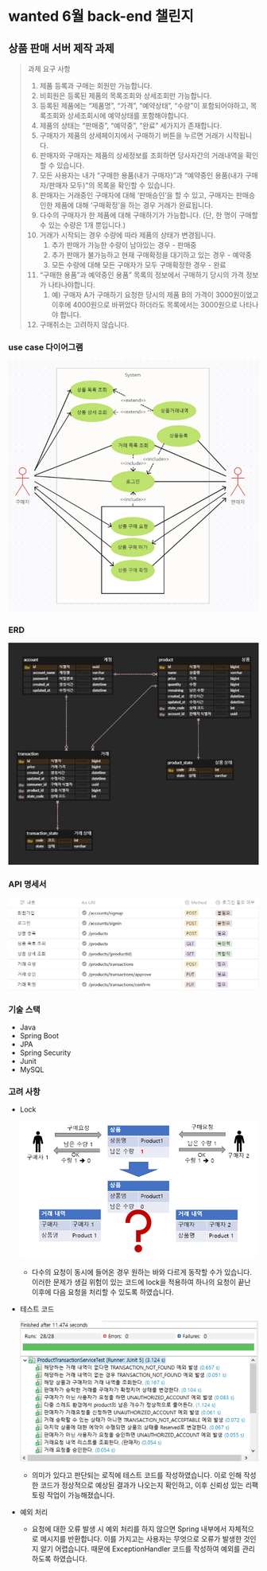 # wanted 6월 back-end 챌린지

## 상품 판매 서버 제작 과제

> 과제 요구 사항
> 
> 1. 제품 등록과 구매는 회원만 가능합니다.
> 2. 비회원은 등록된 제품의 목록조회와 상세조회만 가능합니다.
> 3. 등록된 제품에는 “제품명”, “가격”, “예약상태”, “수량”이 포함되어야하고, 목록조회와 상세조회시에 예약상태를 포함해야합니다.
> 4. 제품의 상태는 “판매중”, “예약중”, “완료” 세가지가 존재합니다.
> 5. 구매자가 제품의 상세페이지에서 구매하기 버튼을 누르면 거래가 시작됩니다.
> 6. 판매자와 구매자는 제품의 상세정보를 조회하면 당사자간의 거래내역을 확인할 수 있습니다.
> 7. 모든 사용자는 내가 “구매한 용품(내가 구매자)”과 “예약중인 용품(내가 구매자/판매자 모두)”의 목록을 확인할 수 있습니다.
> 8. 판매자는 거래중인 구매자에 대해 ‘판매승인’을 할 수 있고, 구매자는 판매승인한 제품에 대해 ‘구매확정’을 하는 경우 거래가 완료됩니다.
> 9. 다수의 구매자가 한 제품에 대해 구매하기가 가능합니다. (단, 한 명이 구매할 수 있는 수량은 1개 뿐입니다.)
> 10. 거래가 시작되는 경우 수량에 따라 제품의 상태가 변경됩니다.
>     1. 추가 판매가 가능한 수량이 남아있는 경우 - 판매중
>     2. 추가 판매가 불가능하고 현재 구매확정을 대기하고 있는 경우 - 예약중
>     3. 모든 수량에 대해 모든 구매자가 모두 구매확정한 경우 - 완료
> 11. “구매한 용품”과 예약중인 용품” 목록의 정보에서 구매하기 당시의 가격 정보가 나타나야합니다.
>     1. 예) 구매자 A가 구매하기 요청한 당시의 제품 B의 가격이 3000원이었고 이후에 4000원으로 바뀌었다 하더라도 목록에서는 3000원으로 나타나야 합니다.
> 12. 구매취소는 고려하지 않습니다.

### use case 다이어그램

![use_case.png](images/use_case.png)

### ERD

![erd.png](images/erd.png)

### API 명세서

![apis.png](images/apis.png)

### 기술 스택

- Java
- Spring Boot
- JPA
- Spring Security
- Junit
- MySQL

### 고려 사항

- Lock
    
    ![lock.png](images/lock.png)
    
    - 다수의 요청이 동시에 들어온 경우 원하는 바와 다르게 동작할 수가 있습니다. 이러한 문제가 생길 위험이 있는 코드에 lock을 적용하여 하나의 요청이 끝난 이후에 다음 요청을 처리할 수 있도록 하였습니다.
- 테스트 코드
    
    ![test_code.png](images/test_code.png)
    
    - 의미가 있다고 판단되는 로직에 테스트 코드를 작성하였습니다. 이로 인해 작성한 코드가 정상적으로 예상된 결과가 나오는지 확인하고, 이후 신뢰성 있는 리팩토링 작업이 가능해졌습니다.
- 예외 처리
    - 요청에 대한 오류 발생 시 예외 처리를 하지 않으면 Spring 내부에서 자체적으로 메시지를 반환합니다. 이를 가지고는 사용자는 무엇으로 오류가 발생한 것인지 알기 어렵습니다. 때문에 ExceptionHandler 코드를 작성하여 예외를 관리하도록 하였습니다.